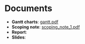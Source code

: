 # Documents

- **Gantt charts**: [gantt.pdf](gantt.pdf)
- **Scoping note**: [scoping_note_1.pdf](scoping_note_1.pdf)
- **Report**:
- **Slides**: